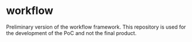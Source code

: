 # workflow
Preliminary version of the workflow framework. This repository is used for the development of the PoC and not the final product.
